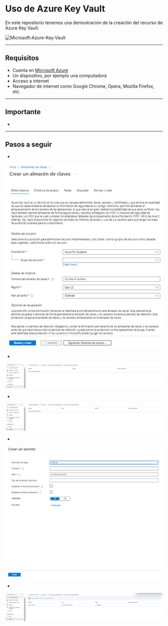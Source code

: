 # Uso de Azure Key Vault
En este repositorio tenemos una demostración de la creación del recurso de Azure Key Vault.

![Microsoft-Azure-Key-Vault](https://www.azureblue.io/content/images/2020/11/images.png)

---

## Requisitos
- Cuenta en [Microsoft Azure](https://portal.azure.com)
- Un dispositivo, por ejemplo una computadora
- Acceso a internet
- Navegador de internet como Google Chrome, Opera, Mozilla Firefox, etc.

---

## Importante
- 

---

## Pasos a seguir

- 

![P1](https://github.com/DagonNR/Key-Vault/blob/main/images/P1.PNG)

- 

![P2](https://github.com/DagonNR/Key-Vault/blob/main/images/P2.PNG)

- 

![P3](https://github.com/DagonNR/Key-Vault/blob/main/images/P3.PNG)

- 

![P4](https://github.com/DagonNR/Key-Vault/blob/main/images/P4.PNG)

- 

![P5](https://github.com/DagonNR/Key-Vault/blob/main/images/P5.PNG)
